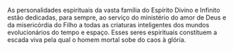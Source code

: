 ﻿As personalidades espirituais da vasta família do Espírito Divino e Infinito estão dedicadas, para sempre, ao serviço do ministério do amor de Deus e da misericórdia do Filho a todas as criaturas inteligentes dos mundos evolucionários do tempo e espaço. Esses seres espirituais constituem a escada viva pela qual o homem mortal sobe do caos à glória.